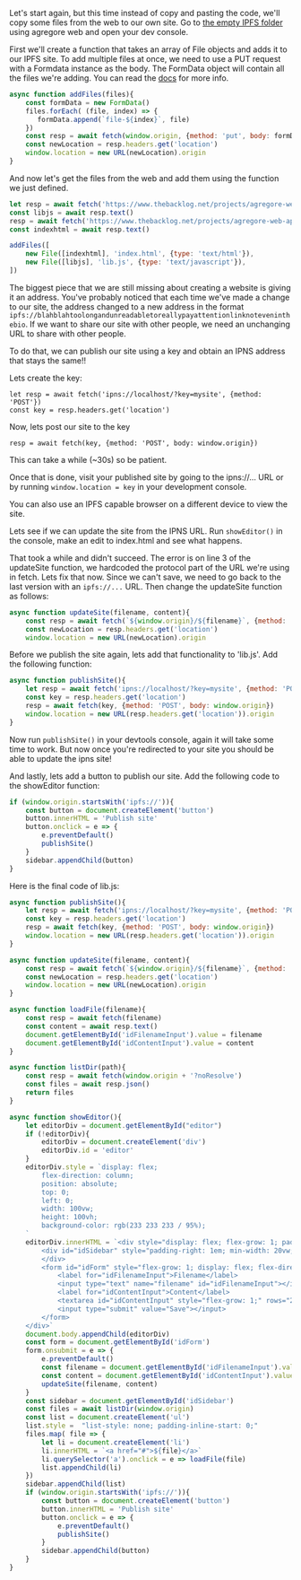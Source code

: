 ---
---

Let's start again, but this time instead of copy and pasting the code, we'll copy some files from the web to our own site. Go to [the empty IPFS folder](ipfs://bafyaabakaieac/) using agregore web and open your dev console.

First we'll create a function that takes an array of File objects and adds it to our IPFS site. To add multiple files at once, we need to use a PUT request with a Formdata instance as the body. The FormData object will contain all the files we're adding. You can read the [docs](https://github.com/RangerMauve/js-ipfs-fetch#await-fetchipfsbafyaabakaieac-method-put-body-new-formdata) for more info.

```js
async function addFiles(files){
    const formData = new FormData()
    files.forEach( (file, index) => {
       formData.append(`file-${index}`, file) 
    })
    const resp = await fetch(window.origin, {method: 'put', body: formData})
    const newLocation = resp.headers.get('location')
    window.location = new URL(newLocation).origin
}
```

And now let's get the files from the web and add them using the function we just defined.

```js
let resp = await fetch('https://www.thebacklog.net/projects/agregore-web-apps/amt3.js')
const libjs = await resp.text()
resp = await fetch('https://www.thebacklog.net/projects/agregore-web-apps/amt3-index.tmpl')
const indexhtml = await resp.text()

addFiles([
    new File([indexhtml], 'index.html', {type: 'text/html'}),
    new File([libjs], 'lib.js', {type: 'text/javascript'}),
])
```

The biggest piece that we are still missing about creating a website is giving it an address. You've probably noticed that each time we've made a change to our site, the address changed to a new address in the format `ipfs://blahblahtoolongandunreadabletoreallypayattentionlinknoteveninthebio`. If we want to share our site with other people, we need an unchanging URL to share with other people.

To do that, we can publish our site using a key and obtain an IPNS address that stays the same!!


Lets create the key:
```
let resp = await fetch('ipns://localhost/?key=mysite', {method: 'POST'})
const key = resp.headers.get('location')
```

Now, lets post our site to the key
```
resp = await fetch(key, {method: 'POST', body: window.origin})
```

This can take a while (~30s) so be patient.

Once that is done, visit your published site by going to the ipns://... URL or by running `window.location = key` in your development console.

You can also use an IPFS capable browser on a different device to view the site.

Lets see if we can update the site from the IPNS URL. Run `showEditor()` in the console, make an edit to index.html and see what happens.

That took a while and didn't succeed. The error is on line 3 of the updateSite function, we hardcoded the protocol part of the URL we're using in fetch. 
Lets fix that now. Since we can't save, we need to go back to the last version with an `ipfs://...` URL. Then change the updateSite function as follows:

```js
async function updateSite(filename, content){
    const resp = await fetch(`${window.origin}/${filename}`, {method: 'put', body: content})
    const newLocation = resp.headers.get('location')
    window.location = new URL(newLocation).origin
```

Before we publish the site again, lets add that functionality to 'lib.js'. Add the following function:

```js
async function publishSite(){
    let resp = await fetch('ipns://localhost/?key=mysite', {method: 'POST'})
    const key = resp.headers.get('location')
    resp = await fetch(key, {method: 'POST', body: window.origin})
    window.location = new URL(resp.headers.get('location')).origin
}
```

Now run `publishSite()` in your devtools console, again it will take some time to work. But now once you're redirected to your site you should be able to update the ipns site!

And lastly, lets add a button to publish our site. Add the following code to the showEditor function:

```js
if (window.origin.startsWith('ipfs://')){
    const button = document.createElement('button')
    button.innerHTML = 'Publish site'
    button.onclick = e => {
        e.preventDefault()
        publishSite()
    }
    sidebar.appendChild(button)
}
```

Here is the final code of lib.js:

```js
async function publishSite(){
    let resp = await fetch('ipns://localhost/?key=mysite', {method: 'POST'})
    const key = resp.headers.get('location')
    resp = await fetch(key, {method: 'POST', body: window.origin})
    window.location = new URL(resp.headers.get('location')).origin
}

async function updateSite(filename, content){
    const resp = await fetch(`${window.origin}/${filename}`, {method: 'put', body: content})
    const newLocation = resp.headers.get('location')
    window.location = new URL(newLocation).origin
}

async function loadFile(filename){
    const resp = await fetch(filename)
    const content = await resp.text()
    document.getElementById('idFilenameInput').value = filename
    document.getElementById('idContentInput').value = content
}

async function listDir(path){
    const resp = await fetch(window.origin + '?noResolve')
    const files = await resp.json()
    return files
}

async function showEditor(){
    let editorDiv = document.getElementById("editor")
    if (!editorDiv){
        editorDiv = document.createElement('div')
        editorDiv.id = 'editor'
    }
    editorDiv.style = `display: flex;
        flex-direction: column;
        position: absolute;
        top: 0;
        left: 0;
        width: 100vw;
        height: 100vh;
        background-color: rgb(233 233 233 / 95%);
    `
    editorDiv.innerHTML = `<div style="display: flex; flex-grow: 1; padding: 1em">
        <div id="idSidebar" style="padding-right: 1em; min-width: 20vw;"><h2>Files</h2>
        </div>
        <form id="idForm" style="flex-grow: 1; display: flex; flex-direction: column;">
            <label for="idFilenameInput">Filename</label>
            <input type="text" name="filename" id="idFilenameInput"></input>
            <label for="idContentInput">Content</label>
            <textarea id="idContentInput" style="flex-grow: 1;" rows="20"></textarea>
            <input type="submit" value="Save"></input>
        </form>
    </div>`
    document.body.appendChild(editorDiv)
    const form = document.getElementById('idForm')
    form.onsubmit = e => {
        e.preventDefault()
        const filename = document.getElementById('idFilenameInput').value
        const content = document.getElementById('idContentInput').value
        updateSite(filename, content)
    }
    const sidebar = document.getElementById('idSidebar')
    const files = await listDir(window.origin)
    const list = document.createElement('ul')
    list.style =  "list-style: none; padding-inline-start: 0;"
    files.map( file => {
        let li = document.createElement('li')
        li.innerHTML = `<a href="#">${file}</a>`
        li.querySelector('a').onclick = e => loadFile(file)
        list.appendChild(li)
    })
    sidebar.appendChild(list)
    if (window.origin.startsWith('ipfs://')){
        const button = document.createElement('button')
        button.innerHTML = 'Publish site'
        button.onclick = e => {
            e.preventDefault()
            publishSite()
        }
        sidebar.appendChild(button)
    }
}
```

